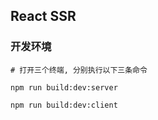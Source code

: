 ## React SSR

### 开发环境

```shell
# 打开三个终端, 分别执行以下三条命令

npm run build:dev:server

npm run build:dev:client
```
